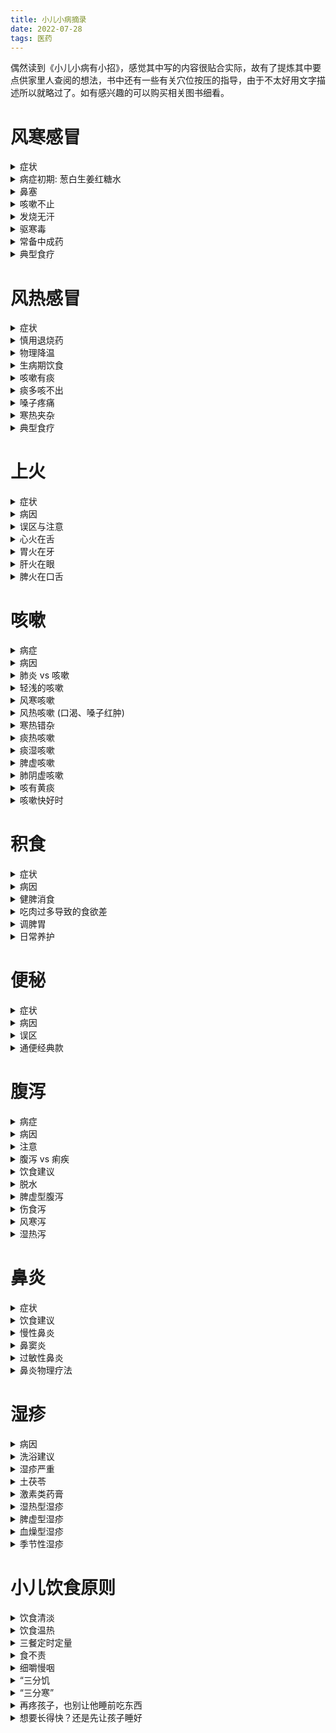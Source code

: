 ```yaml
---
title: 小儿小病摘录
date: 2022-07-28
tags: 医药
---
```

偶然读到《小儿小病有小招》，感觉其中写的内容很贴合实际，故有了提炼其中要点供家里人查阅的想法，书中还有一些有关穴位按压的指导，由于不太好用文字描述所以就略过了。如有感兴趣的可以购买相关图书细看。

# 风寒感冒
<details><summary> 症状 </summary>
<pre>
怕冷，流清鼻涕，舌苔发白，痰液量不多色白
</pre>
</details>

<details><summary> 病症初期: 葱白生姜红糖水 </summary>
<pre>
原料：
   带根须的葱白两段，生姜三片，红糖一勺。
做法：
    1．将葱白段和生姜片放入一碗水中煮开；
    2．放红糖搅匀，盛出滤渣即可。
用法：
    趁热给孩子喝下，然后马上盖上小薄被子睡觉，微微出点汗。
功效：
    治寒湿感冒初期，效果特别好。
</pre>
</details>

<details><summary> 鼻塞 </summary>
<pre>
紫苏叶熏蒸鼻孔 (小孩)
用紫苏叶熬水喝 (大人)
紫苏叶水还可以用来泡脚，洗澡
</pre>
</details>

<details><summary> 咳嗽不止 </summary>
<pre>
盐蒸橙子
    原料：
        新鲜橙子1个，盐少许（1岁以内的孩子吃就不要放盐）。
    做法:
        1．橙子洗净，带皮放入盐水中泡15分钟；
        2．在橙子顶部平着切开一小片，撒少许盐进去，可以用筷子在果肉上钻几个洞，以便让盐渗进果肉；
        3．把顶部切开的那一片再盖回去，将橙子放到蒸锅里以旺火蒸15分钟即可。
    用法：
        吃橙子肉，喝碗底的汁水。
    功效:
        盐蒸橙子比较适合感冒以后偏寒性的咳嗽，也非常适合因秋天受凉燥而引起的咳嗽。
</pre>
</details>

<details><summary> 发烧无汗 </summary>
<pre>
麻黄汤出自《伤寒论》:  麻黄3克，桂枝2克，杏仁2克，甘草1克。这个量适合1周岁孩子
</pre>
</details>

<details><summary> 驱寒毒 </summary>
<pre>
艾叶水泡脚
</pre>
</details>

<details><summary> 常备中成药 </summary>
<pre>
麻黄：(肺经专药)
    生麻黄: 
        发汗解表邪的作用比较强，还有利水消肿的作用
    炙麻黄：
        与生麻黄相比，性状较为温和
桂枝: 
    温阳、通经脉，对于寒邪阻滞了经脉所导致的肢体疼痛也有效果
    《伤寒论》里的桂枝汤，就是一则以桂枝为主的方子，被称为群方之冠。反复感冒、平时怕冷的孩子，在调理时多会用到桂枝。
柴胡:
    当孩子积食时，用柴胡疏通一下，会达到意想不到的效果。
    孩子风寒感冒的后期，如果有发热、口干口苦的表现，可以给孩子喝小柴胡冲剂。如果仍然有清鼻涕的话，可以用生姜、大枣汤来冲服小柴胡冲剂给孩子喝。
金银花：
    有清除热邪、解毒利咽、消暑除烦的作用
    金银花具有抗菌和抗病毒的作用，被称为“绿色抗生素
    连翘 与 金银花 效果类似
紫苏:
    紫苏和麻黄的功效有一些相似，都是辛温发散，能够解表散寒
    麻黄发汗解表的力量峻猛,紫苏发汗解表力量比较缓和
竹叶: 
    性寒味甘淡，有清心火的作用，还能生津利尿，可以用来治热病烦渴、小儿癫痫、小便短赤、口舌生疮等症
</pre>
</details>

<details><summary> 典型食疗 </summary>
<pre>
神仙粥:
    原料：糯米50克，葱白7根（约30克），生姜7片（约15克），米醋50毫升。
    做法：1．将糯米熬成稀粥；2．加入葱白、生姜一起煮5分钟；3．加入米醋搅匀起锅。
    用法：趁热喝完后，上床盖上被子，让身体微热出汗，这样效果最好。
    功效：治风寒感冒效果佳。
葱白粳米粥：
    原料：粳米适量，葱白20克，生姜片3～5片。
    做法：1．把粳米煮粥，至将熟；2．将葱白放在粥中一起煮开；3．再放入生姜片煮10分钟即可。
    用法：趁热服用。
    功效：葱白发汗散寒的作用很好，粳米很适合调理脾胃。
萝卜粥:
    原料：白萝卜100克，粳米适量，食盐少许。
    做法：1．将白萝卜洗净切片；2．将白萝卜片与粳米加水一起煮烂；3．加盐略熬几分钟即可。
    用法：趁温热食用。
    功效：白萝卜能够清热化痰，适合感冒后咳嗽有痰的孩子。
葱豉豆腐汤:
    原料：生葱末50克，豆腐块75克，淡豆豉、胡萝卜丝、木耳丝各10克。
    做法：1． 油锅烧热，下豆腐块略煎；2．放入淡豆豉，加清水1碗半，大火煮沸；3．放入葱末、胡萝卜丝、木耳丝略煮即可。
    用法：趁热服食。每日1次，连服3天
    功效：对小儿风寒感冒伴咽痒咳嗽效果显著。
葱姜糖水：
    原料：小葱、老生姜各30克，红糖适量。
    做法：1．将小葱、生姜分别洗净，切成片，放入小锅内；2．锅内加入500毫升水（大概3小碗），煎到150毫升（小半碗）;3．去渣留汁，加入适量红糖搅匀。
    用法：趁热喝下。每晚1剂，连服3次。
    功效：对小儿风寒感冒伴咳嗽有奇效。
萝卜葱白汤：
    原料：萝卜100克，葱白片50克，生姜片15克。
    做法：1．将萝卜洗净切块，放入500毫升水中煮熟；2．放入剩余原料继续煎煮至汤浓缩至原来的一半即可。
    用法：连渣一起服。每日1剂，分数次喂服，连用3天。
    功效：可防治小儿风寒咳嗽、痰多泡沫、畏寒、身倦酸痛等。
香菜汤
    原料：香菜（带根须）150克，冰糖适量。
    做法：1．将香菜洗净、切段；2．锅中放适量水，放入香菜，煎煮20分钟；3．去渣留汁，加适量冰糖调味。
    用法：每日1剂，分数次喂服，连用3天。
    功效：可防治小儿风寒感冒，尤其适用于发热头痛、食物积滞等症。
葱醋粥
    原料：连根葱白150克，大米50克，米醋10毫升。
    做法：1．葱白洗净后，切成小段；2．大米淘洗后，放入锅中，加水煮沸；3．加入葱段，煮成稀粥；4．粥将熟时，加入米醋稍搅即可。
    用法：每日1～2次，连用2天。
    功效：适用于小儿风寒感冒初期。
</pre>
</details>

# 风热感冒
<details><summary> 症状 </summary>
<pre>
流黄鼻涕，咽痛，舌苔发黄，痰液色黄且浓
</pre>
</details>

<details><summary> 慎用退烧药 </summary>
<pre>
1. 世界卫生组织推荐儿科使用布洛芬和对乙酰氨基酚（也叫扑热息痛）退烧
2. 退烧药一般对胃肠道有一定刺激性，所以尽量不要让孩子在空腹时口服，一般每6～8小时1次，24小时内不要超过4次，最短用药间隔为4小时，如果用得太过频繁，可能引起孩子的肝肾损伤。
3. 如果孩子体温烧到了38.5℃，或因发烧精神状态明显变差，家长就应给孩子吃点退烧药。
</pre>
</details>

<details><summary> 物理降温 </summary>
<pre>
用温热的湿毛巾给孩子擦拭身体，或者洗温水澡。
</pre>
</details>

<details><summary> 生病期饮食 </summary>
<pre>
以清淡为主:
 当孩子发热的时候，家长千万不要准备太多的海鲜、肉类，应该给孩子多喝温开水，吃新鲜的蔬菜和水果
</pre>
</details>

<details><summary> 咳嗽有痰 </summary>
<pre>
冰糖雪梨水: (自己做，非市面饮料)
    原料：冰糖50克，雪梨1个。
    做法：1．将雪梨洗净，去掉核，连皮切成大块；2．将冰糖和雪梨块放入锅内，加入1000克清水，烧开；3．转小火炖40分钟左右即可。
    用法：喝梨水。
    功效：冰糖凉性，可以清火、润肺，风热感冒经常会用到。孩子反复咳嗽，黄痰多，可以用冰糖清肺热。
</pre>
</details>

<details><summary> 痰多咳不出 </summary>
<pre>
银耳雪梨水：
    原料：银耳适量，雪梨1个，红枣1个。
    做法：1．银耳泡发洗净，撕碎；2．雪梨洗净去核，切成小块；3．锅里放水烧开，放入银耳和大枣煮15分钟，放入雪梨；4．大火煮沸后转中火熬30分钟即可。
    用法：喝水，吃银耳、雪梨。
    功效：滋阴润肺，提升免疫力。
</pre>
</details>

<details><summary> 嗓子疼痛 </summary>
<pre>
金银花竹叶水
    原料：金银花、竹叶各6克。
    做法：将这两种原料用1000克沸水泡开即可
    用法：放入一块冰糖，口感会更好一些，孩子更容易接受。
    功效：清肺火、润燥。
</pre>
</details>

<details><summary> 寒热夹杂 </summary>
<pre>
症状: 早上发烧还比较低，下午睡完午觉又升到很高，或者白天不高晚上高
小柴胡颗粒
    小柴胡颗粒是根据张仲景的方子制成的中药颗粒剂，用起来比较方便，用开水冲一下喝就可以。它主要功效是和解少阳之邪，既能疏泄又能清透，同时顾护孩子的胃气。3岁以上的孩子，一次可以用一包。
</pre>
</details>

<details><summary> 典型食疗 </summary>
<pre>
三豆饮
    原料：黄豆、绿豆、赤小豆各200克
    做法：1．将所有豆子淘洗干净，然后用水浸泡到发胀；2．磨成豆浆，煮沸饮用即可。
    用法：喝的时候可以加一勺白糖调味，每天给孩子喝2次，早晚各1次。
    功效：祛风，散热，解毒。
薄荷粥
    原料：粳米150克，鲜薄荷75克或干薄荷15克，冰糖适量。
    做法：1．将粳米熬成粥；2．另用薄荷煎成较浓的汤，加适量冰糖后倒入粥内搅匀即可。
    用法：早晚饭各吃1次，温热吃即可。
    功效：祛风散热，增进食欲。
荸荠水
    原料：荸荠6个，清水500毫升。
    做法：1．将荸荠去皮洗净，切成小块；2．锅内倒入清水，加荸荠块，大火煮沸，转中火再煮10分钟即可。
    用法：凉温饮用。可以直接给孩子当水喝。
    功效：降火消炎，生津止渴。
</pre>
</details>

# 上火
<details><summary> 症状 </summary>
<pre>
眼角会出现眼屎、小嘴发红、大便干燥、小便较黄等
眼睛红肿、口角糜烂、尿黄、牙痛、咽喉痛等
</pre>
</details>

<details><summary> 病因 </summary>
<pre>
1. 冲奶粉时水奶比例不当，会导致上火
</pre>
</details>

<details><summary> 误区与注意 </summary>
<pre>
怕上火喝凉茶么？
    凉茶能降火，那是因为它们性味偏寒凉，稍微喝一点还好，身体可以自己调整这些寒凉的刺激。但如果大量地喝，会使孩子脏腑的阳气发散，损伤脾胃阳气，影响消化吸收，甚至导致腹痛腹泻。
    7岁以下的孩子，喝凉茶的时候一定要慎重。“怕上火，喝凉茶”这样的广告词，在孩子身上不大适用。
    建议从饮食起居方面多调节，不能盲目喝凉茶
成人的去火药不能乱给孩子吃
    就拿特别常见的阿司匹林来说吧，很多人家里都有备的，头疼脑热了就自己吃上一片。
    可是你如果给婴儿吃，有可能引起脑部、肝部的病变甚至死亡。尤其是抗生素和处方药，千万不能擅自给孩子服用。
    即便是中成药，也不能让孩子乱吃。中医治疗“首重保护胃气”，给孩子吃药伤了胃气，那肯定是不对的。不知道大家有没有注意到，很多清热解毒类药物的说明书上，会标明“脾虚患儿慎用”的字样，就是这个道理。
</pre>
</details>

<details><summary> 心火在舌 </summary>
<pre>
症状: 心火，舌头上最明显的表现就是舌尖发红。如果孩子的舌尖发红，伴有口干、烦躁、口舌生疮、小便发黄或颜色较深、睡眠不好、大便干燥等症状，基本上就可以确定孩子有心火。
莲子汤
    原料：栀子15克，莲子30克。
    做法：
        1．将莲子用水浸泡至胀发；
        2．锅中加水，放入莲子、栀子大火煮开；
        3．改小火煨至将烂时加少许冰糖，略炖一会儿即可。
    用法：放至温热，吃莲子喝汤。
    功效：可帮助孩子祛除心火。
    亮点: 
        莲心太苦了，很多大人都受不了那个味道，更别说孩子了。所以，家父就想到用其他不苦的药来代替，这就是竹叶灯心汤。只需要用竹叶、灯心各1克，直接用开水冲泡，闷上一会儿就可以喝了，很方便。
</pre>
</details>

<details><summary> 胃火在牙 </summary>
<pre>
绿豆汤
    原料：绿豆、冰糖各适量。
    做法：
        1．将绿豆洗净，浸泡一两个小时；
        2．锅内加入适量水和绿豆煮成汤；
        3．再加适量冰糖调匀即可。
    用法：凉凉就可以给孩子喝了。
    功效：清暑去火的作用很好。
    他选:
        梨子，它性寒，味甘微酸，入肺经、胃经，有清热润肺、除烦止渴等功效。
        可以给孩子生吃梨子，也可以将梨子去核塞入冰糖或蜂蜜蒸熟以后吃
    注意：
        这里要提醒大家一点，很多人以为绿豆汤中的绿豆越烂越好，但其实生绿豆清热解毒、祛火的作用最强，药效最佳。所以，煮绿豆汤时，绿豆煮到刚刚熟就可以了。
        梨子性寒，如果孩子正在闹肚子或者有其他脾胃虚寒的症状，则不适合吃梨子。
</pre>
</details>

<details><summary> 肝火在眼 </summary>
<pre>
菊花蜂蜜水
    原料：野菊花或杭白菊几朵，蜂蜜少许。
    做法：
        1．用开水冲泡菊花；
        2．等到茶水变温以后再加入蜂蜜调匀即可。
    用法：趁温饮用。
    功效：清肝明目。
</pre>
</details>

<details><summary> 脾火在口舌 </summary>
<pre>
症状: 脾火旺的孩子会感觉嘴巴甜而且黏, 嘴角有白茬儿，舌苔很厚，中间有黄苔。孩子的精神面貌也很蔫。
山药粳米粥
    原料：干山药片45～60克，或新鲜山药100～150克，粳米100克。
    做法：
        1．将山药去皮、洗净，切成片；
        2．山药片与粳米一起煮成粥即可。
    用法：早、晚给孩子喝。
    功效：山药性平味甘，能健脾补肺，但又平补不生热，所以特别适合给脾胃虚弱的孩子吃。
</pre>
</details>

# 咳嗽
<details><summary> 病症 </summary>
<pre>
寒证咳嗽： 浑身无汗，这时候的痰是白而清稀的，虽然咳嗽痰多，但平时并不会觉得口渴
热证咳嗽:  最显著的不同就是孩子在恶风（病人遇风觉冷，避风则缓解）的同时，会出现发热口渴的情况，还会咳嗽，多黄色的黏痰，随着病情的加重，有的孩子还会发高烧、咳喘剧烈、小便赤黄，这些都是明显的热证。
</pre>
</details>

<details><summary> 病因 </summary>
<pre>
容易咳嗽，或只因肺气不足
咳嗽总不好，或因肺热闯的祸
</pre>
</details>

<details><summary> 肺炎 vs 咳嗽 </summary>
<pre>
肺炎: 常常引起呼吸困难，而且在夜间睡眠时更加严重。孩子得了肺炎，一般会有很多的浓痰，堵在气管里很难咳出，这时的咳嗽会很剧烈，有时还会咳得喘不上气来。严重时，孩子会觉得憋气。
肺炎症状:
    鼻翼一张一张的，喘气短促，同时嘴唇发紫，说明孩子正处于呼吸困难的状态，病情已经很严重了，很有可能已经得了肺炎，要引起高度重视。
肺炎判断:
    家长可以把耳朵凑近孩子的两侧胸壁仔细听，如果在孩子吸气时，听到了“咕噜咕噜”的声音，多半是肺炎
</pre>
</details>

<details><summary> 轻浅的咳嗽 </summary>
<pre>
麻油姜末炒鸡蛋
    原料：鸡蛋一个，生姜5克。
    做法：
        1．鸡蛋在碗里打散；
        2．生姜切薄片，再切成碎末；
        3．锅里倒少许香油，稍微加热，下入姜末略煸，然后倒入鸡蛋，炒匀炒熟即可出锅。
    用法：孩子临睡前，让他趁热吃下。
    功效：生姜性属辛温，能够解表、散寒、化痰。
    注意:
        炒的时候，油温不要太高。
        假如孩子得了风热咳嗽，就不能这么吃了，可以喝一点蜂蜜萝卜汁、鲜藕雪梨汁等。
</pre>
</details>

<details><summary> 风寒咳嗽 </summary>
<pre>
1. 麻黄10克加水烧开，用小火熬30分钟，然后加10克杏仁煮5分钟，水凉温以后给孩子泡脚，让他的身体暖过来，最好能发发汗，这样寒邪散去，身体就能恢复了
2. 喝温热的生姜红糖水，如果孩子同时还出现了咳嗽，可以在生姜红糖水里再加2～3瓣大蒜一起煮，大火煮沸，改小火煮10分钟，把蒜头的辣味煮掉，这样孩子才肯喝。
3. 感冒快好时:
烤橘子
    原料：红一些的橘子，尤其是广东出产的橘子，质量最好。
    做法：
        1．烤的时候，用筷子插住橘子，看到接触火苗的地方已经变黑了，就赶紧翻面，不要等它烧成炭黑；
        2．不停地变换位置，让整个橘子都变黑就可以关火了。
    用法：将橘子放温之后，将皮剥掉，给孩子吃里面的果肉，一次不要吃多，一个就好，一天吃1～2个。坚持食用，一般3天就会见效。
    功效：祛寒止咳。
</pre>
</details>

<details><summary> 风热咳嗽 (口渴、嗓子红肿) </summary>
<pre>
风热感冒中期： 浙贝母蒸梨
丝瓜花蜜茶
    原料：干丝瓜花、蜂蜜各10克。
    做法：
        1．将丝瓜花洗干净，放进杯子里，用沸水冲泡，盖上盖子闷15分钟，让药性充分浸泡出来，又不至于挥发掉；
        2．最后倒入蜂蜜搅匀。
    用法：趁热喝。这是一天的用量，分早晚2次喝。
    功效：可以清肺、化痰、止咳。
芦根雪梨水
    原料: 鲜芦根30克，雪梨1个
    做法: 清洗净，一同榨汁
    用法: 喝榨汁
    功效: 芦根甘甜微寒，可以清热解表，生津止呕，长期用可防感冒。
    注意:
        脾胃虚弱的孩子要少喝这道芦根雪梨水，
        舌体大、有齿痕的孩子也不能多喝，或者可以不要雪梨。
川贝炖梨 (残留热证收尾用)
    原料：川贝3克，白梨1个。
    做法：
        1．将川贝磨成粉；
        2．把白梨洗净切成片；
        3．二者加水一起煮30～40分钟即可。
    用法：可以放一颗冰糖或一小勺蜂蜜调味。吃梨喝汤。
    功效：疏风肃肺，清热止咳。
    注意:  
        不是任何咳嗽都可以吃川贝炖梨的。
        中医的寒热辨证很严谨，一旦吃错反而会加重病情。
        家长一定要记住热咳的症状。这时的咳嗽大都是干咳，无痰或者有少量的黏痰。看孩子的舌头，还是红红的，小便赤黄，这些都是残留热证的表现。
</pre>
</details>

<details><summary> 寒热错杂 </summary>
<pre>
花椒炖梨
    原料：白梨1个，花椒20粒，冰糖适量。
    做法：
        1．将梨洗净，沿上部三分之一处切开，形成顶盖；
        2．挖掉梨核放入花椒和冰糖，盖上盖儿，用牙签固定；
        3．开火蒸40分钟即可。
    用法：三四岁的孩子，蒸一个梨可以分2次吃。
    功效：寒热兼治，止咳效果佳。
</pre>
</details>

<details><summary> 痰热咳嗽 </summary>
<pre>
有热证，痰一定是又黄又黏的。热盛的情况下，还可能是黄绿色，甚至是痰中带血，鼻涕也是一样。
有寒证，白色清稀的痰和鼻涕
雪羹汤
    原料：海蜇皮50克，荸荠100克，盐、黄酒各少许。
    做法：
        1．将荸荠仔细地刷洗干净，削皮之后切成丝，海蜇皮同样切成丝；
        2．将原料一起倒进砂锅里，放入适量水和盐，滴少许黄酒去腥；
        3．大火煮开之后，转小火煮到海蜇皮软烂，关火即可。
    用法：给孩子吃荸荠和海蜇皮，喝汤，每天1～2次。
    功效：海蜇皮性平，味甘、咸，可以清热化痰、润肠，归肝、肾经；荸荠性寒、味甘，能化痰止咳、凉血解毒。这二者搭配在一起，降热化痰的作用更强，治疗痰热咳嗽、阴虚肺热，最合适不过了。
</pre>
</details>

<details><summary> 痰湿咳嗽 </summary>
<pre>
橘皮粥
    原料：鲜橘皮30克或陈皮20克，粳米100克。
    做法：
        1．将橘皮或陈皮洗净，研成细末；
        2．将粳米淘洗干净，倒入凉水锅里煮至粥将熟；
        3．将橘皮粉或陈皮粉末撒进去，略煮即可。
    用法：趁热食用。
    功效：健脾化湿，行散肺气，对治疗痰湿咳嗽特别有效。
</pre>
</details>

<details><summary> 脾虚咳嗽 </summary>
<pre>
症状: 舌头上有白色的斑点, 容易跑肚拉稀, 严重大便里面居然发现了螬虫
茯苓苏子粥
    原料：30克茯苓，9克苏子，粳米50克。
    做法：
        1．将茯苓和苏子洗净，倒入锅中，加水；
        2．大火煮沸，转小火熬15分钟；
        3．捞出药材，放入粳米，煮至粳米软烂即可。
    用法：趁热食用。
    功效：可健脾益气，止咳效果显著。
</pre>
</details>

<details><summary> 肺阴虚咳嗽 </summary>
<pre>
症状: 脸蛋颧骨的位置一片绯红，嘴唇也都干燥得起皮了
石斛银耳饮
    原料：新鲜石斛2～3枝，干银耳2大朵，枸杞子10粒。
    做法：
        1．用冷水将银耳泡发洗净，撕成小朵；
        2．枸杞子洗净，浸泡10分钟；
        3．石斛去掉叶子，将茎切成小段；
        4．砂锅里倒水，放入石斛、银耳，大火烧沸，转小火，30分钟以后放入枸杞子，加适量冰糖，继续炖至银耳软糯，关火即可。
    用法：趁热饮。
    功效：滋阴润肺，止咳。
    注意: 大家可以尽量选择铁皮石斛，它是所有石斛中药用价值最高的一种，是滋阴的圣品。
</pre>
</details>

<details><summary> 咳有黄痰 </summary>
<pre>
复方鲜竹沥口服液:
    原料: 鲜竹
    做法: 用火烧竹子的中间时，两端断裂处渗出的汁液
    用法: 饮用
    功效: 鲜竹沥液性寒味甘，能清心肺胃之火，又能清热化痰、止咳平喘，专治痰黄黏稠的痰热咳嗽
    注意: 
        如果孩子咳的是白痰，流清鼻涕，那就说明是风寒咳嗽，此时就不能用鲜竹沥口服液，否则会加重寒证。
        喝鲜竹沥口服液期间，不要吃油腻辛辣的食物。孩子爱吃的一些零食，像膨化食品、果脯、蜜饯不要吃了，碳酸饮料也不要喝了。
        老话讲“鱼生火肉生痰”，海鲜又是发物，应该忌食。
        饮食上面要以清淡为主，多吃青菜，适当吃一点豆腐。白色入肺，梨、甘蔗、百合这些食物能生津、润燥、化痰，对治疗痰热咳嗽很有帮助。
        这种药在一般药店就能买到
</pre>
</details>

<details><summary> 咳嗽快好时 </summary>
<pre>
山药粥
    原料：粳米80克，山药丁适量。
    做法：
        1．将粳米仔细淘洗干净，倒入锅中；
        2．加适量水以大火煮沸，转小火煮至粳米软烂，关火即可。
    用法：早、晚趁热各喝一碗。
    功效：止咳效果佳。
</pre>
</details>

# 积食
<details><summary> 症状 </summary>
<pre>
吃得多，却骨瘦如柴，导致营养不良、发育缓慢、全身浮肿
</pre>
</details>

<details><summary> 病因 </summary>
<pre>
不知饥饱、没有节制的，遇上喜欢吃的东西拼命吃，遇上不爱吃的不肯吃
不爱吃饭，吃各种零食，长期饥一顿饱一顿，很容易消化不良，形成积食，造成脾胃的功能失调
有一种伤害，叫“宝宝乖，再吃一口”
</pre>
</details>

<details><summary> 健脾消食 </summary>
<pre>
保和汤(保和丸-元代名医朱丹溪的方子)
    原料：山楂12克，神曲6克，法半夏、茯苓各9克，陈皮、连翘、莱菔子各3克。
    做法：1．把药材淘洗2遍；2．将药材放在煮药锅中，用水浸泡30分钟，水能浸没药材即可；3．大火煮开后，转小火煮20～30分钟即可。
    用法：一天3次，每次饭后30分钟喝。
    功效：健脾消食。
    用法提示:
        肉食为主，山楂的量可以加大一点，用15～20克；
        面食为主的积食，莱菔子可以多加一点，用10～15克；
        积食时间比较久了，神曲的量可以用得多一点，用12克，同时可以加鸡内金6克；
谷芽麦芽水
    原料：谷芽、麦芽各15克。
    做法：1．把这两种药材放入锅里，倒入3～4杯水；2．大火煮沸后，改用小火煎煮15分钟即可。
    用法：大约煎煮出2杯药汁，把药汁过滤干净，凉温就可以饮用了。
    功效：健脾开胃，疏肝解郁。
</pre>
</details>

<details><summary> 吃肉过多导致的食欲差 </summary>
<pre>
糖炒山楂
    原料：山楂250克，白糖50克，白醋5毫升。
    做法：
        1．将山楂全部清洗干净以后晾干，用小刀把山楂两头的蒂去掉，再沿山楂横着用刀划一圈，掰开，取出里面的果核；
        2．在锅里放一点水，能把锅底没过一点即可，倒入白糖，用中火将白糖炒化，熬成糖浆，等到糖浆表面的大泡变成小泡泡，说明水分已经蒸发得差不多了；
        3．倒入白醋，搅拌均匀后关火，倒入山楂，不停地翻拌5～6分钟，待表面的糖浆变成白色的糖霜，盛出凉凉就可以了。
    用法：这道甜点可以每天餐后给孩子吃一点。
    功效：一般2～3天孩子就能逐渐恢复食欲。
    注意:
        炒山楂不可用铁锅，可以选用砂锅或者不锈钢锅。
        如果孩子有腹泻的情况，可以改用红糖，一般情况下白糖就可以。
        如果是积食引起发热的情况，也可以选用冰糖。
        糖炒山楂虽然口感很好，也不能一直给孩子吃，在孩子积食的时候连续吃几天，等积食的症状消失就不要再吃了。
</pre>
</details>

<details><summary> 调脾胃 </summary>
<pre>
山药莲子粥
    原料：山药30克，莲子10克，大米25克。
    做法：
        1．莲子提前用水浸泡3小时；
        2．大米淘洗干净后，放入锅内，加入泡好的莲子；
        3．山药去皮，用清水洗净表面的黏液，切成小块一起放入锅内；
        4．加入5～6杯开水，小火煮2小时即可。
    用法：吃的时候可以放少量白糖，口感会更好。
    功效：健脾和胃，消食化积。
    注意:
        大家选择山药时，尽量挑细细长长的铁棍山药。
        在没有新鲜山药的季节，可以去药店买质量比较好的山药干。
        煮粥之前和莲子一起浸泡，然后和淘好的大米一起煮就可以了。
        山药和莲子都有一定的止泻作用，如果孩子平时经常便秘，这道食疗方法不适宜经常食用。
</pre>
</details>

<details><summary> 日常养护 </summary>
<pre>
1. 孩子的三餐一定要定时定量，不能饱一顿饥一顿
2. 孩子每顿饭都要吃得稍微“欠”一点，尤其是晚饭
3. 早晨和中午刚刚睡醒的时候，30分钟内最好也不要给孩子进食。
</pre>
</details>

# 便秘
<details><summary> 症状 </summary>
<pre>
大便秘结不通，排便次数比以前少了，或者大便变得干结难以排出
</pre>
</details>

<details><summary> 病因 </summary>
<pre>
反复便秘的孩子，胃口常常也不会太好，这是因为食物的残渣长期留存在体内，肠胃的消化功能减弱，孩子容易胀气，自然胃口不好，吃不下东西了。动不动就便秘，或因脾胃虚弱所致
</pre>
</details>

<details><summary> 误区 </summary>
<pre>
 传统观念认为：
    大便解不出来了，吃点香蕉或者梨，或者喝蜂蜜水就能解决了。
    香蕉和梨都是属于偏凉性的水果，经常吃反而会加重脾胃不足的问题。
    蜂蜜由于含有少量的雌激素，不建议小女孩长期饮用。
推荐:  新鲜石斛20克、玉竹6克，泡水饮用
</pre>
</details>

<details><summary> 通便经典款 </summary>
<pre>
香油拌菠菜
    原料：菠菜250克，生姜末5克，香油10毫升，食盐3克。
    做法：
        1．将菠菜择洗净；
        2．锅中加适量水煮沸，放入食盐和几滴香油，下菠菜略焯捞起，沥水，切段装盘；
        3．将香油倒锅中烧热，下姜末爆香，淋在菠菜上即可。
    用法：一天吃1次即可。
    功效：菠菜味甘性凉，有养血止血、敛阴润燥的作用。
</pre>
</details>

# 腹泻
<details><summary> 病症 </summary>
<pre>
宝宝排出的是水样便，一天4次以上，而且大便的颜色、气味、形状跟正常的大便有很大不同，比如有腐臭味、有脓血，或者呈现稀水、蛋花样，那可能就是腹泻了。
</pre>
</details>

<details><summary> 病因 </summary>
<pre>
细菌、病毒感染:
    孩子吃的东西不干净，或者奶瓶不干净，或者服用的某些药物让肠道菌群失调
非感染性因素:
    肚子着凉导致肠道功能紊乱，或者吃得太多加重了胃的负担，或者食物里面添加了太多糖分，或者天气炎热导致消化酶分泌量不够出现消化不良等
水土不服:
    对于水土不服引起的腹泻情况，如果不严重，我建议家长们耐心等一段时间，等到孩子自己身体里面的菌群适应了新的环境,也就不会闹肚子了.
    不要吃高蛋白、高脂肪等难以消化的食物，可以适当吃一些瓜果蔬菜。还可以多去空气新鲜的地方活动活动
食物中毒:
    毒蘑菇、发芽的土豆，或者没有煮熟、炒熟的扁豆. 尽快将孩子送医院，可以把呕吐物也带上，方便化验。
</pre>
</details>

<details><summary> 注意 </summary>
<pre>
1. 孩子已经闹肚子了，千万不要给他喝矿泉水，因为那是生水，我们要给孩子喝煮沸的白开水。
2. 一闹肚子就吃止泻药，这本身就是非常错误的做法，更别说让孩子吃大人的药了。
3. 拉肚子要禁食？饿着孩子有害无益!
4. 腹泻时给孩子进补，后果比你想得严重！孩子闹肚子的时候也的确需要营养，可是鸡汤不好消化，所以孩子闹肚子的时候不能喝，鱼汤也一样。
5. 其实不管是大人还是孩子，正在生病的时候，不管是闹肚子、感冒这样的小毛病，还是做手术这样的大问题，都不适合进补。
6. 刚刚痊愈的孩子肠胃功能还没有完全恢复，饮食仍然要以清淡为原则，既不能吃得太好，也不能吃得太多。差不多一周之后，才能恢复到完全正常的饮食。
</pre>
</details>

<details><summary> 腹泻 vs 痢疾 </summary>
<pre>
    腹泻只是一种症状，可能由别的疾病引起，比如急性肠胃炎、食物中毒等。但痢疾是一种疾病，它的表现之一就是腹泻。
    痢疾的谐音是“里急”，它主要是里面着急往外排,老想大便，每次却只能拉出来一点点，或者带脓，或者带血，臭味也比较重
</pre>
</details>

<details><summary> 饮食建议 </summary>
<pre>
    可以给孩子吃的食物，是营养丰富、好消化的流质或半流质食物，比如米粥、煮得烂一点的面条等 
    胡萝卜汤、苹果泥都有一定的收敛、止泻作用
    少吃多餐是比较好的选择
</pre>
</details>

<details><summary> 脱水 </summary>
<pre>
加盐米汤
    一般比例是500毫升米汤加2克精盐，搅匀了给孩子喝就可以。
糖盐水
    取500毫升温热的白开水，加2克精盐、10克白糖，搅匀给孩子喝。
与其等孩子脱水以后再补救，不如一开始腹泻的时候就预防
</pre>
</details>

<details><summary> 脾虚型腹泻 </summary>
<pre>
症状: 孩子闹肚子, 明显怕冷、小脸黄黄的、精神和胃口都不好
胡萝卜粥
    原料：胡萝卜250克，粳米100克。
    做法：
        1．将胡萝卜洗净，连皮切成小块；
        2．将胡萝卜块与粳米一起放入锅中，煮成粥即可。
        用法：趁热食用。
        功效：此粥可以健脾和胃、下气化滞。
扁豆薏苡仁山药粥
    原料：白扁豆、山药各60克、薏苡仁30克。
    做法：
        1．将所有材料洗净；
        2．将白扁豆炒熟，再与薏苡仁、山药丁、粳米一起煮成粥；
        3．加少许盐调味即可。
    用法：趁热食用。
    功效：这几味食材都是著名的健脾食物，配伍在一起食用，健脾的食疗效果相当好。
孩子可能素来脾虚：可以适当吃一些薏苡仁、白扁豆、莲子、山药、土豆、红薯等食物。通常，长在地里深处的东西都可以健脾
</pre>
</details>

<details><summary> 伤食泻 </summary>
<pre>
病症: 吃太多，吃伤了,腹胀，胃口不好，不想吃东西，还有口臭, 大便酸臭黏腻
苹果汤
    原料：苹果一只，食盐少许。
    做法：
        1．将苹果洗净，去核切碎；
        2．锅内加250毫升左右的水和盐，下苹果碎，煎成汤当茶喝。
    用法：趁温热喝。一岁后可以直接食用苹果泥
    功效：通便止泻。
焦山楂麦芽饮
    原料：山楂、炒麦芽各30克，红糖15克，酒少许。
    做法：
        1．先用小火把山楂和麦芽炒至略焦，离火，加少许酒搅拌，再放在火炉上炒干；
        2．然后加200毫升水，煎煮15分钟，去渣后加入红糖再煮沸，起锅。
    用法：放至温热的时候给孩子喝，可以分几次服用。
    功效：消食和中，止泻。
</pre>
</details>

<details><summary> 风寒泻 </summary>
<pre>
症状: 大便特别稀薄，甚至稀得跟水差不多，颜色也比较淡，气味不太臭,舌苔通常是白腻的. 外感风寒可出现如怕冷、发烧、头痛、肢体酸痛等
误区：虽说冬天冷，容易受寒，但大家都知道这时要多给孩子穿衣服，所以冬天反倒不容易让肚子着凉，夏天反而比较容易出现风寒型腹泻。尤其是夏天雨水比较频繁，寒气和湿气往往一起侵袭人体
姜糖饮
    原料：生姜3～5片，红糖3～6克，大枣3枚。
    做法：
        1．把生姜和大枣洗净，其中生姜切丝；
        2．将三者一起煎成水给孩子喝。
    用法：趁热饮。
    功效：它可以温中散寒、暖血益胃，对风寒型腹泻效果显著。
    调整: 
        如果孩子受寒严重，除了闹肚子还咳嗽，煮姜糖饮时可以再加上几瓣大蒜。
        如果孩子的汗总是发不出来，可以再加些葱白一起煮，能够帮助祛寒发汗。
糯米苍白术粥
    原料：糯米30克，白术12克，苍术6克。
    做法：
        1．将糯米略炒备用；
        2．白术和苍术放水里煮15分钟，去渣取汁；
        3．将苍白术水加入糯米里，一起煮成粥。
    用法：趁热食用。
    功效：苍术有燥湿、化浊、止痛等功效，白术可以健脾益气、燥湿利水。
    注意: 此粥不建议2岁以下的宝宝服用。
</pre>
</details>

<details><summary> 湿热泻 </summary>
<pre>
症状: 夏秋之交，大便黏腻，气味也很臭，肛门灼热。
乌梅葛根汤
    原料：乌梅20克，葛根10克。
    做法：
        1．将所有原料洗净；
        2．锅中加250毫升水，放入原料，大火烧开后改小火煮20分钟即可。
    用法：去渣，加少量红糖，分次饮用。
    功效：乌梅性平味酸，可收敛、涩肠、生津止渴。而葛根性凉味甘，是治疗热泻热痢、脾虚泄泻的常用药。
陈皮红枣汤
    原料：干红枣12只，陈皮10克。
    做法：
        1．铁锅内放12只干红枣，炒成微焦；
        2．加入洗净的陈皮，倒入适量水煎15分钟即可。
    用法：趁温热当茶喝。
    功效：凡是脾胃虚弱、食欲不振、疲乏无力、大便稀溏等症状，都可以用上大枣。陈皮可以健脾燥湿、降逆止呕，跟大枣合用，可以很好地治疗食欲不振、大便不成形等症状。
注意: 不能给孩子吃肥甘、厚腻、辛辣的食物，应尽量吃得清淡点儿，可以选择菜汁、果汁、蛋汤、软面、稀粥等水分丰富的流食。
</pre>
</details>

# 鼻炎
<details><summary> 症状 </summary>
<pre>
慢性鼻炎的分泌物始终是白色或者微黄色的，并且不会在短期内自行好转，孩子说起话来总是带着囔囔的鼻音，闻不到气味，鼻塞的那一侧常常会伴随着头疼。
一般感冒在7～14天内便可痊愈，鼻塞、流涕、打喷嚏这些症状也会随之消失；如果超过两周，症状不仅没有减退，反而加重了
</pre>
</details>

<details><summary> 饮食建议 </summary>
<pre>
白开水是极好的
榨新鲜的果汁给孩子喝。
    梨、香蕉、西红柿中富含B族维生素，可以帮助修复孩子的鼻黏膜；
    猕猴桃、柚子、柑橘中维生素C的含量相当高，能够增强孩子的抵抗力，有助于更快地战胜疾病。
鲜榨果汁虽然有营养，但是也不建议长期给孩子喝，它并不能够完全代替白开水
    可以在上午、下午分别给孩子来一杯果汁，而在几个容易口渴的时间点，比如早上起床、洗完澡后、入睡前，可以想办法哄着孩子喝白开水，帮助孩子慢慢养成喝白开水的习惯。
    最好将果汁稀释以后再喂给他喝，100%的纯果汁容易刺激宝宝娇嫩的肠胃。建议大约20%的果汁，配比80%的白开水，可以稍微调稀一点，只要有个味儿就行。
需要注意对于半岁到1岁的小宝宝，不要用酸性的水果榨汁。
</pre>
</details>

<details><summary> 慢性鼻炎 </summary>
<pre>
辛夷花煲鸡蛋
    原料：鸡蛋两个，辛夷花10朵，大枣4枚。
    做法：
        1．将两个鸡蛋煮熟后剥壳；
        2．锅中倒入适量水，与鸡蛋和大枣同煮30分钟，再放入辛夷花，小火煲10～15分钟后关火。
    用法：给孩子喝水吃鸡蛋。
    功效：这样调理一周之后，孩子的鼻炎病症会得到明显缓解。
</pre>
</details>

<details><summary> 鼻窦炎 </summary>
<pre>
注意：
    当鼻腔有分泌物时，家长一定要告诉孩子，千万不要两侧鼻孔同时用力擤鼻，应该先堵塞一侧鼻孔，擤净鼻腔分泌物后，再堵塞另一侧鼻孔擤鼻，否则强大的气流很有可能损伤鼓膜，导致中耳炎，甚至影响听力。
    打呼噜不仅是健康的大敌，还很有可能是慢性鼻窦炎的预警信号。
    如果正当鼻窦炎的发作期，要尽量让孩子向右、侧卧睡觉
症状: 鼻窦炎且伴有鼻流清涕、畏寒等症状
辅助治疗鼻窦炎的代茶饮方: 苏叶、荆芥各3克，用沸水冲泡后给孩子喝，就像平时喝水一样。这个方子中的药物味道清新，不会引起孩子的反感，连着喝一周之后症状定会减轻不少。
</pre>
</details>

<details><summary> 过敏性鼻炎 </summary>
<pre>
说孩子最近睡觉老是磨牙，是不是肚子里长了蛔虫？殊不知，过敏性鼻炎，也可能是导致孩子半夜磨牙的原因。
因为过敏性鼻炎的鼻涕大多是清水样的，而小孩子又不太会擤鼻涕，一旦鼻涕堵到嗓子，很有可能会把鼻涕咽下去。睡梦中的孩子没有主观意识，只有咀嚼的条件反射。当有东西流过咽部的时候，身体误以为是食物，便开始咀嚼，外在表现也就是磨牙了。
此类鼻炎: 及早去医院确诊，找出过敏原，不要耽误了孩子的病情。
</pre>
</details>

<details><summary> 鼻炎物理疗法 </summary>
<pre>
用热蒸气熏鼻
让水蒸气不断向孩子的脸上蒸腾，并让孩子配合呼吸，把水蒸气缓缓地吸入鼻内，注意让孩子把眼睛闭上，否则容易熏到眼睛。
可以一天让孩子熏两三次，每次15～20分钟。治疗完成后，要迅速擦干孩子的脸颊，一小时之后才可以出去接触冷空气，否则容易感冒。
</pre>
</details>

# 湿疹
<details><summary> 病因 </summary>
<pre>
能让宝宝出现湿疹的原因有很多，除了食物，还包括环境中的湿度、日光、紫外线以及日常生活中的洗涤剂等，都有可能诱发湿疹。比较常见的食物过敏原包括鸡蛋、牛奶、花生、小麦、大豆、鱼虾等。而环境中的吸入性过敏原包括尘螨、动物皮屑、霉菌孢子和花粉等。
</pre>
</details>

<details><summary> 洗浴建议 </summary>
<pre>
1. 沐浴露选择:
    人体皮肤的pH值一般在4.2～6.5之间，偏酸性，可以有效抑制细菌
    一定要选择没有香味或者香味非常淡的，功能越简单越好
2. 温水： 38～40℃之间
3. 要清洗皮肤褶皱处
4. 涂上非油性的润肤膏
</pre>
</details>

<details><summary> 湿疹严重 </summary>
<pre>
溻洗: 溻洗就是说将药物加水煎煮或浸泡，然后用软毛巾、药用纱布或者脱脂棉，蘸上药液，轻轻擦洗患
处。
注意: 
    给孩子溻洗可不是泡脚，水温不能太高了，跟洗澡水差不多，比皮肤温度略高即可。
    这些熬煮出来的中药液，要自然凉凉，而不是兑清水变凉。
    溻洗以后，直接用毛巾轻轻擦干就可以了
    湿疹严重，渗出明显可考虑冷敷
金银花 (或野菊花)：
    这是一味常用中药，清热解毒效果很好。一锅水用半锅新鲜带叶子的金银花藤，
    如果是干品，则是鲜品的五分之一。
    冷水下锅煮20分钟，滤出水。然后重新在锅里加水，再煮。煮3遍以后，将煮好的水晾到合适的温度即可溻洗，次数不限。
马齿苋:
    这是乡间特别常见的一种植物，清热解毒、散血消肿。
    可以用50克干马齿苋加1000毫升水，小火煎熬15分钟以后过滤去渣即可。
</pre>
</details>

<details><summary> 土茯苓 </summary>
<pre>
孩子长湿疹，家长可以去中药店买点儿土茯苓，研为细末，加上少许温开水，外敷在长湿疹的地方，每天换3～4次。一般用药一天后渗液就会减少， 3天后可以见到痂皮，一周左右差不多就好了。
</pre>
</details>

<details><summary> 激素类药膏 </summary>
<pre>
对湿疹来说，较轻的不需要用药，好好护理或者擦点儿童霜就可以。稍微重一点的，纯中药制剂也就足够了。再严重的，比如有大片红斑、脱屑或渗出时，才需要考虑用激素软膏。
</pre>
</details>

<details><summary> 湿热型湿疹 </summary>
<pre>
症状: 
    湿热型湿疹是一种急性湿疹，一般都是一开始皮肤上长了很多粟粒大小的丘疹、丘疱疹或小水疱，长得比较密集。这些疹子底下的皮肤，也就是基底，是潮红的。慢慢地，这些疹子会融合成片。
    疹子长的部位大都是长在头上、脸上、耳朵后面、手脚等四肢末端，以及大腿根部等，对称性也比较强。
    湿热型湿疹，孩子非常受罪，因为它们让人剧烈瘙痒，尤其是晚上睡觉的时候，会痒得更厉害，严重影响孩子睡眠。
绿豆薏苡仁汤
    原料：绿豆、薏苡仁各25克，山楂10克。
    做法：
        1．将绿豆、薏苡仁淘洗干净，山楂择洗干净；
        2．然后将绿豆、薏苡仁、山楂一起放到碗里，倒入清水500克，浸泡30分钟再上火；
        3．大火煮沸，转小火煮30分钟关火；
        4．不要着急揭开锅盖，再闷15分钟，即可食用。
    用法：一锅汤可以在一天内分成几次吃完，连服一周左右。
    功效：对于湿热型湿疹，效果不错。
</pre>
</details>

<details><summary> 脾虚型湿疹 </summary>
<pre>
症状： 疹子主要是丘疹，皮肤不是潮红而是暗红，会有少许液体渗出。由于一部分丘疹干燥结痂，所以会伴有少许结痂或者鳞屑。跟急性湿疹相比，这种湿疹虽然还是会痒，但不算特别痒。
玉米须汤
    原料：玉米须15克。
    做法：
        1．将玉米须用清水洗净；
        2．锅中放适量水，放入玉米须；
        3．大火煮10分钟，再转小火煮20分钟即可。
    用法：用漏勺将玉米须捞出来，盛出煮玉米须的水，加点冰糖调味，就可以当茶喝了。
    功效：适用于脾虚型湿疹。
    亮点: 
        除了用玉米须煮水喝，我们还可以用它外敷。具体方法是将250克玉米须烧成灰，研成末，拿香油调拌均匀，外敷在患处就可以了。如果内服和外敷一起进行，治疗湿疹的疗效就更加明显了。
</pre>
</details>

<details><summary> 血燥型湿疹 </summary>
<pre>
症状: 这种湿疹往往表现为皮肤增厚，往往是苔藓样的，或者有抓痕血痂，有色素沉着，长湿疹的地方跟健康皮肤的境界非常清晰。别看这种湿疹似乎不严重，但是同样剧痒难忍，尤其是在遇热或者晚上时更加强烈，孩子会非常难受。
红枣扁豆粥
    原料：白扁豆粒50克，粳米150克，红枣30克，红糖适量。
    做法：
        1．锅中放入适量水，将洗好的白扁豆放入锅中，开火煮到白扁豆变软；
        2．加入洗净的红枣、粟米；
        3．再用大火烧开，然后转成小火慢慢地熬制，一直煮到扁豆、粳米软烂；
        4．加入准备好的红糖，调匀即可。
    用法：给孩子趁温热服用。
    功效：中医认为，白扁豆性平味甘，入脾胃经，具有补脾、化湿、解暑等功效。与粳米和大枣一起煮成红枣扁豆粥，排毒除湿的功效很好，可以帮助减轻湿疹症状，而且还可以健脾养血、清暑利湿。
</pre>
</details>

<details><summary> 季节性湿疹 </summary>
<pre>
增强体质为重:
    比如蛋白质、维生素A、维生素 B1、维生素B2、维生素B3等要有意识地多摄取，以保证免疫系统可以正常工作。
    如果孩子挑食，爱吃糖和肉，却不爱吃蔬果米面，那就会造成锌、硒、B族维生素、维生素A、维生素C、维生素E及蛋白质、必需脂肪酸的缺乏，使免疫系统功能减弱。
    建议大家按照膳食金字塔的结构，合理给孩子安排膳食，荤素搭配。
</pre>
</details>

# 小儿饮食原则
<details><summary> 饮食清淡 </summary>
<pre>
老话说“鱼生火，肉生痰，青菜萝卜保平安”
肉类和鱼类中虽然含有丰富的蛋白质，但不能多吃，尤其是油炸食品，要尽可能不吃
像牛羊肉这类纤维密度高、难消化的食物，烹饪时可以用刀背反复敲打肉块，以打散筋骨，这样吃起来既入味，又方便小孩子咀嚼和消化。
</pre>
</details>

<details><summary> 饮食温热 </summary>
<pre>
由于胃是喜暖恶湿寒的，所以孩子的饮食应以温热为宜。就算是在夏天，也不要给孩子买太多冰激凌吃
加热之后的牛奶无论从耐受程度，还是从营养价值方面，都更加适合东方人的肠胃。但牛奶不宜煮沸，温热即可。
</pre>
</details>

<details><summary> 三餐定时定量 </summary>
<pre>
孩子的一日三餐要定时定量。家长要帮助孩子建立生物钟，使孩子在特定的时间内产生饥饿感，这样胃肠内会产生大量的消化液，吃进去的食物也就能顺利地被消化吸收。
</pre>
</details>

<details><summary> 食不责 </summary>
<pre>
这里我要提醒各位家长要注意孩子吃饭时的情绪，有些人喜欢在吃饭的时候和孩子谈心，谈得不开心，家长脾气上来了，在饭桌上就把孩子劈头盖脸地教育一顿。要知道，情绪直接影响着消化功能。孩子挨了骂，心里害怕、不高兴，马上就会影响食欲，更有甚者会出现恶心、想吐的情况。反之，情绪特别好的时候，吃饭也会特别香，吃完后也很容易消化。所以，大家要切记“食不责”。
</pre>
</details>

<details><summary> 细嚼慢咽 </summary>
<pre>
家长不要以自己的吃饭速度要求孩子，毕竟狼吞虎咽会伤害孩子的肠胃
不能让孩子边吃边玩，把吃饭时间控制在20～30分钟为宜。
</pre>
</details>

<details><summary> “三分饥 </summary>
<pre>
三分饥”就是指不贪食，不要让孩子一次吃得过饱，“七八分饱保平安”也是这个意思。
</pre>
</details>

<details><summary> “三分寒” </summary>
<pre>
至于“三分寒”就是要锻炼孩子的耐寒能力，平时不要给孩子捂得过多，要让孩子提高身体对气温变化的适应力。
“三分寒”的度一定要掌握好，如果孩子出现口唇发紫、皮肤苍白、起鸡皮疙瘩的情况，那就不是“三分寒”了，孩子会冻到，家长要及时给孩子保暖。
多带孩子进行户外运动，这些都可以提高孩子的抗病能力。
</pre>
</details>

<details><summary> 再疼孩子，也别让他睡前吃东西 </summary>
<pre>
为了让孩子能够睡得安稳，晚上8点以后就不要再让孩子吃东西了。
如果孩子已经养成了吃夜宵的习惯，突然戒掉会不适应。可以在入睡前给孩子喝一杯低脂奶或脱脂奶，有助于睡眠，然后逐渐减量，直到彻底去掉。注意，不要选择全脂奶或高脂特浓奶，因为这类奶中的脂肪含量太高，孩子的消化能力弱，脂肪很容易滞留在肠胃中，引起消化不良。
</pre>
</details>

<details><summary> 想要长得快？还是先让孩子睡好 </summary>
<pre>
睡前用温水泡脚，可以促进心肾相交，心肾相交意味着水火相济，能够很好地促进阴阳相合，阴阳合抱，自然助眠效果立竿见影，经常泡着泡着孩子就犯困了。
不过大家也要注意，睡眠时间不是越长越好，而且睡眠时间也包含子午觉的时间。宝宝刚出生时，几乎一天要睡16个小时甚至更多，随着孩子逐渐长大，睡眠时间也会缩短。
    1～3岁的小朋友每天需要睡12～14个小时，
    到了5岁睡11个小时就可以了，
    上了小学以后要保证孩子每天可以睡10个小时。
</pre>
</details>